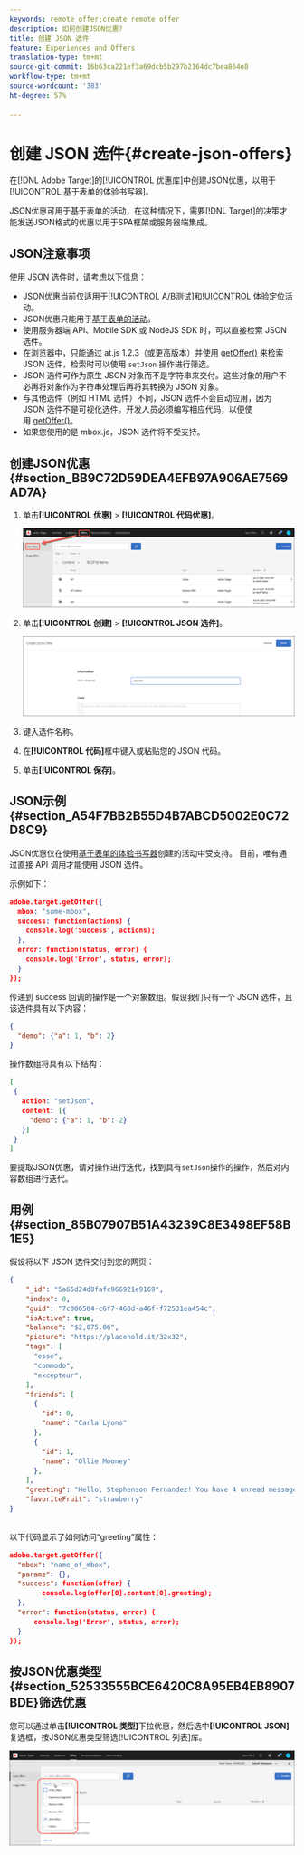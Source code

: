```yaml
---
keywords: remote offer;create remote offer
description: 如何创建JSON优惠?
title: 创建 JSON 选件
feature: Experiences and Offers
translation-type: tm+mt
source-git-commit: 16b63ca221ef3a69dcb5b297b2164dc7bea864e8
workflow-type: tm+mt
source-wordcount: '383'
ht-degree: 57%

---
```



# 创建 JSON 选件{#create-json-offers}

在[!DNL Adobe Target]的[!UICONTROL 优惠库]中创建JSON优惠，以用于[!UICONTROL 基于表单的体验书写器]。

JSON优惠可用于基于表单的活动，在这种情况下，需要[!DNL Target]的决策才能发送JSON格式的优惠以用于SPA框架或服务器端集成。

## JSON注意事项

使用 JSON 选件时，请考虑以下信息：

* JSON优惠当前仅适用于[!UICONTROL A/B测试]和[!UICONTROL 体验定位](XT)活动。
* JSON优惠只能用于[基于表单的活动](/help/c-experiences/form-experience-composer.md)。
* 使用服务器端 API、Mobile SDK 或 NodeJS SDK 时，可以直接检索 JSON 选件。
* 在浏览器中，只能通过 at.js 1.2.3（或更高版本）并使用 [getOffer()](/help/c-implementing-target/c-implementing-target-for-client-side-web/adobe-target-getoffer.md) 来检索 JSON 选件，检索时可以使用 `setJson` 操作进行筛选。
* JSON 选件可作为原生 JSON 对象而不是字符串来交付。这些对象的用户不必再将对象作为字符串处理后再将其转换为 JSON 对象。
* 与其他选件（例如 HTML 选件）不同，JSON 选件不会自动应用，因为 JSON 选件不是可视化选件。开发人员必须编写相应代码，以便使用 [getOffer()](/help/c-implementing-target/c-implementing-target-for-client-side-web/adobe-target-getoffer.md)。
* 如果您使用的是 mbox.js，JSON 选件将不受支持。

## 创建JSON优惠{#section_BB9C72D59DEA4EFB97A906AE7569AD7A}

1. 单击&#x200B;**[!UICONTROL 优惠]** > **[!UICONTROL 代码优惠]**。

   ![优惠>代码优惠选项卡](/help/c-experiences/c-manage-content/assets/code-offers-tab.png)

1. 单击&#x200B;**[!UICONTROL 创建]** > **[!UICONTROL JSON 选件]**。

   ![](assets/offer-json.png)

1. 键入选件名称。
1. 在&#x200B;**[!UICONTROL 代码]**&#x200B;框中键入或粘贴您的 JSON 代码。
1. 单击&#x200B;**[!UICONTROL 保存]**。

## JSON示例{#section_A54F7BB2B55D4B7ABCD5002E0C72D8C9}

JSON优惠仅在使用[基于表单的体验书写器](/help/c-experiences/form-experience-composer.md)创建的活动中受支持。 目前，唯有通过直接 API 调用才能使用 JSON 选件。

示例如下：

```json
adobe.target.getOffer({ 
  mbox: "some-mbox", 
  success: function(actions) { 
    console.log('Success', actions); 
  }, 
  error: function(status, error) { 
    console.log('Error', status, error); 
  } 
});
```

传递到 success 回调的操作是一个对象数组。假设我们只有一个 JSON 选件，且该选件具有以下内容：

```json
{ 
  "demo": {"a": 1, "b": 2} 
}
```

操作数组将具有以下结构：

```json
[ 
 { 
   action: "setJson", 
   content: [{ 
     "demo": {"a": 1, "b": 2} 
   }] 
 }  
]
```

要提取JSON优惠，请对操作进行迭代，找到具有`setJson`操作的操作，然后对内容数组进行迭代。

## 用例{#section_85B07907B51A43239C8E3498EF58B1E5}

假设将以下 JSON 选件交付到您的网页：

```json
{ 
    "_id": "5a65d24d8fafc966921e9169", 
    "index": 0, 
    "guid": "7c006504-c6f7-468d-a46f-f72531ea454c", 
    "isActive": true, 
    "balance": "$2,075.06", 
    "picture": "https://placehold.it/32x32", 
    "tags": [ 
      "esse", 
      "commodo", 
      "excepteur", 
    ], 
    "friends": [ 
      { 
        "id": 0, 
        "name": "Carla Lyons" 
      }, 
      { 
        "id": 1, 
        "name": "Ollie Mooney" 
      }, 
    ], 
    "greeting": "Hello, Stephenson Fernandez! You have 4 unread messages.", 
    "favoriteFruit": "strawberry" 
} 
  
```

以下代码显示了如何访问“greeting”属性：

```json
adobe.target.getOffer({   
  "mbox": "name_of_mbox", 
  "params": {}, 
  "success": function(offer) {           
        console.log(offer[0].content[0].greeting); 
  },   
  "error": function(status, error) {           
      console.log('Error', status, error); 
  } 
});
```

## 按JSON优惠类型{#section_52533555BCE6420C8A95EB4EB8907BDE}筛选优惠

您可以通过单击&#x200B;**[!UICONTROL 类型]**&#x200B;下拉优惠，然后选中&#x200B;**[!UICONTROL JSON]**&#x200B;复选框，按JSON优惠类型筛选[!UICONTROL 列表]库。

![](assets/offer-json-filter.png)

